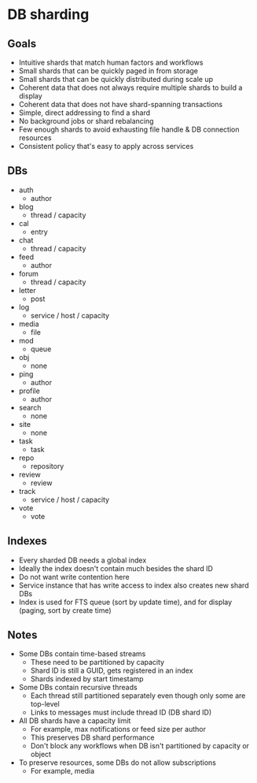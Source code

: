 # DB sharding

## Goals

- Intuitive shards that match human factors and workflows
- Small shards that can be quickly paged in from storage
- Small shards that can be quickly distributed during scale up
- Coherent data that does not always require multiple shards to build a display
- Coherent data that does not have shard-spanning transactions
- Simple, direct addressing to find a shard
- No background jobs or shard rebalancing
- Few enough shards to avoid exhausting file handle & DB connection resources
- Consistent policy that's easy to apply across services

## DBs

- auth
  - author
- blog
  - thread / capacity
- cal
  - entry
- chat
  - thread / capacity
- feed
  - author
- forum
  - thread / capacity
- letter
  - post
- log
  - service / host / capacity
- media
  - file
- mod
  - queue
- obj
  - none
- ping
  - author
- profile
  - author
- search
  - none
- site
  - none
- task
  - task
- repo
  - repository
- review
  - review
- track
  - service / host / capacity
- vote
  - vote

## Indexes

- Every sharded DB needs a global index
- Ideally the index doesn't contain much besides the shard ID
- Do not want write contention here
- Service instance that has write access to index also creates new shard DBs
- Index is used for FTS queue (sort by update time), and for display (paging, sort by create time)

## Notes

- Some DBs contain time-based streams
  - These need to be partitioned by capacity
  - Shard ID is still a GUID, gets registered in an index
  - Shards indexed by start timestamp
- Some DBs contain recursive threads
  - Each thread still partitioned separately even though only some are top-level
  - Links to messages must include thread ID (DB shard ID)
- All DB shards have a capacity limit
  - For example, max notifications or feed size per author
  - This preserves DB shard performance
  - Don't block any workflows when DB isn't partitioned by capacity or object
- To preserve resources, some DBs do not allow subscriptions
  - For example, media
